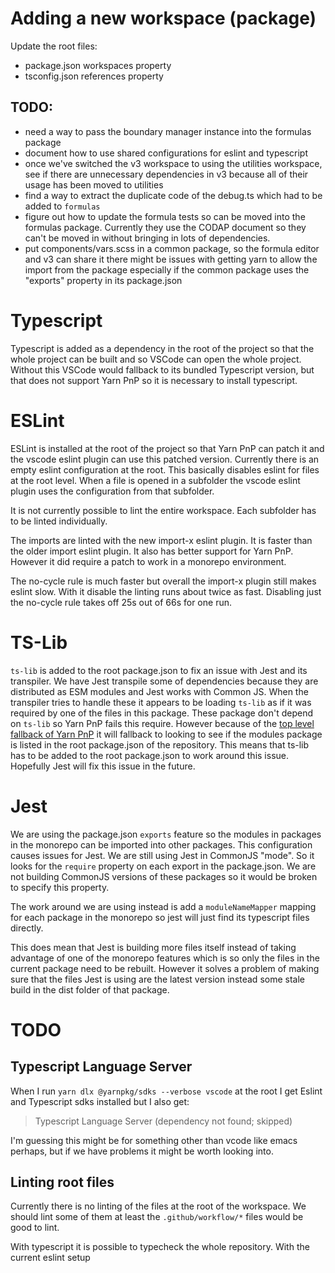 # Adding a new workspace (package)
Update the root files:
- package.json workspaces property
- tsconfig.json references property

## TODO:
- need a way to pass the boundary manager instance into the formulas package
- document how to use shared configurations for eslint and typescript
- once we've switched the v3 workspace to using the utilities workspace, see if there are unnecessary dependencies in v3 because all of their usage has been moved to utilities
- find a way to extract the duplicate code of the debug.ts which had to be added to `formulas`
- figure out how to update the formula tests so can be moved into the formulas package. Currently they use the CODAP document so they can't be moved in without bringing in lots of dependencies.
- put components/vars.scss in a common package, so the formula editor and v3 can share it there might be issues with getting yarn to allow the import from the package especially if the common package uses the "exports" property in its package.json

# Typescript
Typescript is added as a dependency in the root of the project so that the whole project can be built and so VSCode can open the whole project. Without this VSCode would fallback to its bundled Typescript version, but that does not support Yarn PnP so it is necessary to install typescript.

# ESLint
ESLint is installed at the root of the project so that Yarn PnP can patch it and the vscode eslint plugin can use this patched version. Currently there is an empty eslint configuration at the root. This basically disables eslint for files at the root level. When a file is opened in a subfolder the vscode eslint plugin uses the configuration from that subfolder.

It is not currently possible to lint the entire workspace. Each subfolder has to be linted individually.

The imports are linted with the new import-x eslint plugin. It is faster than the older import eslint plugin. It also has better support for Yarn PnP. However it did require a patch to work in a monorepo environment.

The no-cycle rule is much faster but overall the import-x plugin still makes eslint slow. With it disable the linting runs about twice as fast. Disabling just the no-cycle rule takes off 25s out of 66s for one run.

# TS-Lib
`ts-lib` is added to the root package.json to fix an issue with Jest and its transpiler. We have Jest transpile some of dependencies because they are distributed as ESM modules and Jest works with Common JS. When the transpiler tries to handle these it appears to be loading `ts-lib` as if it was required by one of the files in this package. These package don't depend on `ts-lib` so Yarn PnP fails this require. However because of the [top level fallback of Yarn PnP](https://yarnpkg.com/configuration/yarnrc#pnpFallbackMode) it will fallback to looking to see if the modules package is listed in the root package.json of the repository. This means that ts-lib has to be added to the root package.json to work around this issue. Hopefully Jest will fix this issue in the future.

# Jest
We are using the package.json `exports` feature so the modules in packages in the monorepo can be imported into other packages. This configuration causes issues for Jest. We are still using Jest in CommonJS "mode". So it looks for the `require` property on each export in the package.json. We are not building CommonJS versions of these packages so it would be broken to specify this property.

The work around we are using instead is add a `moduleNameMapper` mapping for each package in the monorepo so jest will just find its typescript files directly.

This does mean that Jest is building more files itself instead of taking advantage of one of the monorepo features which is so only the files in the current package need to be rebuilt. However it solves a problem of making sure that the files Jest is using are the latest version instead some stale build in the dist folder of that package.

# TODO

## Typescript Language Server
When I run `yarn dlx @yarnpkg/sdks --verbose vscode` at the root I get Eslint and Typescript sdks installed but I also get:
>  Typescript Language Server (dependency not found; skipped)

I'm guessing this might be for something other than vcode like emacs perhaps, but if we have problems it might be worth looking into.

## Linting root files
Currently there is no linting of the files at the root of the workspace. We should lint some of them at least the `.github/workflow/*` files would be good to lint.

With typescript it is possible to typecheck the whole repository. With the current eslint setup
